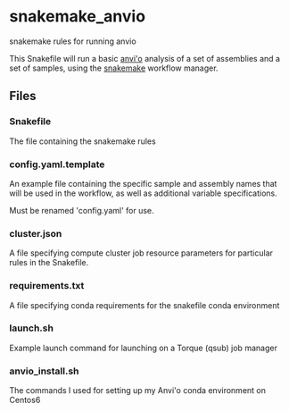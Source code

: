 # snakemake_anvio
snakemake rules for running anvio


This Snakefile will run a basic [anvi'o](http://merenlab.org/software/anvio/) analysis
of a set of assemblies and a set of samples, using the [snakemake](https://bitbucket.org/snakemake/snakemake/wiki/Home)
workflow manager. 

## Files

### Snakefile
The file containing the snakemake rules

### config.yaml.template
An example file containing the specific sample and assembly names that will
be used in the workflow, as well as additional variable specifications.

Must be renamed 'config.yaml' for use.

### cluster.json
A file specifying compute cluster job resource parameters for particular
rules in the Snakefile.

### requirements.txt
A file specifying conda requirements for the snakefile conda environment

### launch.sh
Example launch command for launching on a Torque (qsub) job manager

### anvio_install.sh
The commands I used for setting up my Anvi'o conda environment on Centos6
